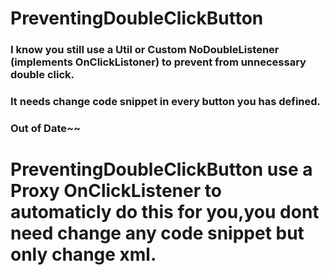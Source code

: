 # PreventingDoubleClickButton

### I know you still use a Util or Custom NoDoubleListener (implements OnClickListoner) to prevent from unnecessary double click.
### It needs change code snippet in every button you has defined. 
### Out of Date~~
# PreventingDoubleClickButton use a Proxy OnClickListener to automaticly do this for you,you dont need change any code snippet but only change xml.
